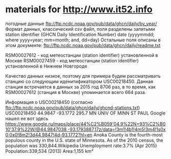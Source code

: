 # materials for http://www.it52.info
погодные данные
ftp://ftp.ncdc.noaa.gov/pub/data/ghcn/daily/by_year/
Формат данных, классический csv файл, поля разделены запятыми
station identifier (GHCN Daily Identification Number)
date (yyyymmdd; where yyyy=year; mm=month; and, dd=day)
Остальные поля описаны в этом документе:
ftp://ftp.ncdc.noaa.gov/pub/data/ghcn/daily/readme.txt

RSM00027612 - код метеостанции (station identifier) установленной в Москве
RSM00027459 - код метеостанции (station identifier) установленной в Нижнем Новгороде

Качество данных низкое, поэтому для примера будем рассматривать станцию со следующим иденитификатором
USC00218450.
Данная станция встречается в данных за 2015 год 8706 раз, в то время, как RSM00027612 (станция в Москве) упоминается всего 664 раза.

Информация о USC00218450 (согласно ftp://ftp.ncdc.noaa.gov/pub/data/ghcn/daily/ghcnd-stations.txt)
USC00218450  44.9847  -93.1772  295.7 MN UNIV OF MINN ST PAUL
Google нашел ее вот здесь
https://www.google.ru/maps/place/44%C2%B059'04.9%22N+93%C2%B010'37.9%22W/@44.9847038,-93.1793887,17z/data=!3m1!4b1!4m5!3m4!1s0x0:0x0!8m2!3d44.9847!4d-93.1772?hl=en
Anoka County is the fourth-most populous county in the U.S. state of Minnesota. As of the 2010 census, the population was 330,844.Wikipedia
Unemployment rate:3.7% (Apr 2015)
Population:339,534 (2013)
Area:1,155 km²
